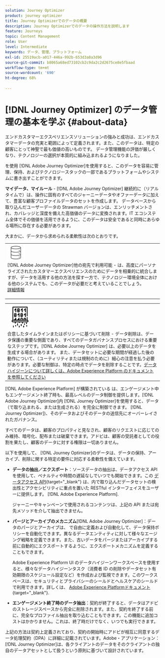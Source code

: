 ```yaml
---
solution: Journey Optimizer
product: journey optimizer
title: Journey Optimizerでのデータの概要
description: Journey Optimizerでのデータの操作方法を説明します
feature: Journeys
topic: Content Management
role: User
level: Intermediate
keywords: データ、管理、プラットフォーム
exl-id: 25519acb-a017-446a-992b-653d3a8a3d96
source-git-commit: b8065a68ed73102cb2c9da2c2d2675ce8e5fbaad
workflow-type: tm+mt
source-wordcount: '690'
ht-degree: 68%

---
```


# [!DNL Journey Optimizer] のデータ管理の基本を学ぶ {#about-data}

エンドカスタマーエクスペリエンスソリューションの強みと成功は、エンドカスタマーデータの充実と範囲によって定義されます。また、このデータは、特定の顧客にとって神聖で最も価値の高いものです。 データ管理機能の評価が厳しくなり、テクノロジーの選択が本質的に組み込まれるようになりました。

を使用 [!DNL Adobe Journey Optimizer]を使用すると、このデータを容易に管理、保持、およびテクノロジースタックの一部であるプラットフォームやシステムに書き出すことができます。

**マイデータ、マイルール** - [!DNL Adobe Journey Optimizer] 継続的に（リアルタイムで）は、操作に固有のすべてのジャーニーデータやオファーデータに加えて、豊富な顧客プロファイルデータのセットを作成します。 データベースから取り込んだユーザーデータの Strawman バージョンは、エンリッチメントされ、カバレッジと深度を備えた高価値のデータに変換されます。IT エコシステム全体でその価値を活用できるように、このデータは安全であると同時にあらゆる場所に存在する必要があります。

大まかに、データから求められる柔軟性は次のとおりです。


<table style="table-layout:fixed">
<tr style="border: 0;">
  <td>
    <div><img alt="宛先" src="assets/do-not-localize/dest.png" /><br>[!DNL Adobe Journey Optimizer]他の宛先で利用可能 -  は、高度にパーソナライズされたカスタマーエクスペリエンスのためにデータを相乗的に統合しますが、データを活用する他の方法を探す一方で、テクノロジー環境全体における他のシステムでも、このデータが必要だと考えていることでしょう。
    <div>
     <a href="../start/ajo-integrations.md">詳細情報</a></div>
    </div>
    <br>
  </td>
</tr>
</table>

<!--td>
    <div><img alt="retention" src="assets/do-not-localize/retention.png" />  
    <br>Retained for a stipulated duration – Industry or regional regulations (such as GDPR or CCPA) or internal data governance policies stipulate how long or how short a duration, data needs to be maintained or archived in Adobe Experience Platform Data Lake. <a href="../privacy/get-started-privacy.md">Learn more</a></div>
  </td>
</tr>
<tr style="border: 0;"-->
<table style="table-layout:fixed">
<tr style="border: 0;">
  <td>
    <div><img alt="ポリシー" src="assets/do-not-localize/policy.png" /><br>合意したタイムラインまたはポリシーに基づいて削除 - データ削除は、データ保護の重要な側面であり、すべてのデータガバナンスプロセスにおける重要なステップです。[!DNL Adobe Journey Optimizer] は、必要以上のデータを生成する場合があります。 また、データセットに必要な期間が経過した後の動作について、（ユーティリティまたは規制のために）細心の注意を払う必要があります。必要な制御は、特定の時点でデータを削除することです。<a href="https://experienceleague.adobe.com/docs/experience-platform/hygiene/ui/overview.html?lang=ja">データハイジーンについて詳しくは、Adobe Experience Platform のドキュメントを参照してください</a></div>
  </td>
</tr>
</table>

[!DNL Adobe Experience Platform] が構築されている は、エンゲージメント中もエンゲージメント終了時も、最高レベルのデータ制御を提供します。[!DNL Adobe Journey Optimizer]内 [!DNL Journey Optimizer]を使用すると、データ（で取り込まれる、または生成される）を完全に制御できます。 [!DNL Journey Optimizer])、そのデータおよびそのデータの送信先にオーバーレイされたガバナンス。

すべてのデータは、顧客のプロパティと見なされ、顧客のリクエストに応じてのみ維持、暗号化、配布または破棄できます。アドビは、顧客の受託者としての役割を果たし、顧客のデータに対する権限は一切ありません。

以下を使用して、 [!DNL Journey Optimizer]のデータは、データの保持、アーカイブ、削除に関する特定の要件に対応する柔軟性を備えています。

* **データの抽出／エクスポート**：ソースデータの抽出は、データアクセス API を使用して、ペナルティや時間の遅延なしでいつでも開始できます。この [データアクセス API](https://experienceleague.adobe.com/docs/experience-platform/data-access/api.html?lang=ja){target="_blank"} は、内で取り込んだデータセットの検出性とアクセシビリティに重点を置いた RESTful インターフェイスをユーザーに提供します。 [!DNL Adobe Experience Platform]. <!--In the future (on roadmap), you can use file-based destinations to export and migrate log data from Adobe Journey Optimizer. -->

   ジャーニーやキャンペーンで使用されるコンテンツは、上記の API または宛先メソッドを介して抽出できません。

<!--
* **Profile Service Data Retention**: For Behavioral and Time series data appended to any Profile, you may choose to use Journey Optimizer’s default setting of retaining this data for up to 30 days from the date of its addition to a Profile, or until an alternative time-period selected by the you. The time that Adobe keeps this data varies from contract to contract, and is outlined in an organization’s data retention policy.

  Learn more about Experience Event expirations in [Adobe Experience Platform documentation](https://experienceleague.adobe.com/docs/experience-platform/profile/event-expirations.html){target="_blank"}.
-->

* **パージとアーカイブのメカニズム**[!DNL Adobe Journey Optimizer]：データのパージとアーカイブは、 で自由に定義および自動化して、データ保持ポリシーを自動化できます。異なるデータエンティティに対して様々なエージング戦略を定義できます。また、古いデータをパージまたはアーカイブする前に自動的にエクスポートするように、エクスポートメカニズムを定義することもできます。

   Adobe Experience Platform UI のデータハイジーンワークスペースを使用すると、様々なデータハイジーンタスク（消費者 ID の削除やデータセット有効期限のスケジュール設定など）を作成および監視できます。このワークスペースは、セキュリティとプライバシーのシールドとヘルスケアのシールドで利用できます。詳しくは、 [Adobe Experience Platformドキュメント](https://experienceleague.adobe.com/docs/experience-platform/hygiene/ui/overview.html?lang=ja){target="_blank"}.

<!--
* **Data Lake and Deletions**: Customer Data stored in the Data Lake can be retained by Journey Optimizer:
    
    * for 7 days to facilitate the onboarding of Customer Data into the Profile Services, after which it may be permanently deleted, or
    * until chosen to be deleted by you

-->

* **エンゲージメント終了時のデータ抽出**：契約が終了すると、データはアドビのストレージスペースから完全に削除されます。また、契約を終了する前に、完全なプロファイル抽出を取り込むこともできます。この機能に追加コストはかかりません。これは、終了時だけでなく、いつでも実行できます。

上記の方法は契約上定義されており、契約の開始時にアドビが相互に同意するデータ処理契約（DPA）に詳細に記載されています。Adobe・アプリケーション： [!DNL Journey Optimizer]は、各クライアントのデータをそのクライアントの独自のデータアセットとして扱うという原則に基づいて設計されています。
